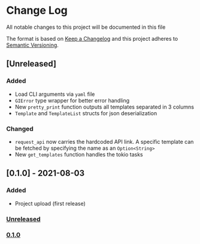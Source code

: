 # Change Log
All notable changes to this project will be documented in this file

The format is based on [Keep a Changelog](http://keepachangelog.com/)
and this project adheres to [Semantic Versioning](http://semver.org/).

## [Unreleased]
### Added
- Load CLI arguments via `yaml` file
- `GIError` type wrapper for better error handling
- New `pretty_print` function outputs all templates separated in 3 columns
- `Template` and `TemplateList` structs for json deserialization

### Changed
- `request_api` now carries the hardcoded API link. A specific template can be fetched by specifying the name as an `Option<String>`
- New `get_templates` function handles the tokio tasks

## [0.1.0] - 2021-08-03
### Added
- Project upload (first release)

### [Unreleased](https://github.com/appositum/gitignore/compare/0.1.0...dev)
### [0.1.0](https://github.com/appositum/gitignore/releases/tag/0.1.0)
